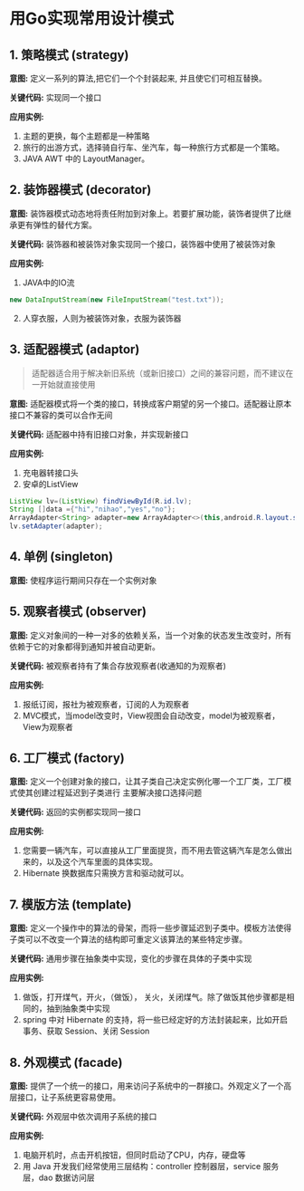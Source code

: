 # 用Go实现常用设计模式

## 1. 策略模式 (strategy)

**意图:**
定义一系列的算法,把它们一个个封装起来, 并且使它们可相互替换。

**关键代码:**
实现同一个接口

**应用实例:**
1. 主题的更换，每个主题都是一种策略
2. 旅行的出游方式，选择骑自行车、坐汽车，每一种旅行方式都是一个策略。 
3. JAVA AWT 中的 LayoutManager。


## 2. 装饰器模式 (decorator)

**意图:**
装饰器模式动态地将责任附加到对象上。若要扩展功能，装饰者提供了比继承更有弹性的替代方案。

**关键代码:**
装饰器和被装饰对象实现同一个接口，装饰器中使用了被装饰对象

**应用实例:**
1. JAVA中的IO流 
```java
new DataInputStream(new FileInputStream("test.txt"));
```
2. 人穿衣服，人则为被装饰对象，衣服为装饰器

## 3. 适配器模式 (adaptor)
> 适配器适合用于解决新旧系统（或新旧接口）之间的兼容问题，而不建议在一开始就直接使用

**意图:**
适配器模式将一个类的接口，转换成客户期望的另一个接口。适配器让原本接口不兼容的类可以合作无间

**关键代码:**
适配器中持有旧接口对象，并实现新接口

**应用实例:**
1. 充电器转接口头
2. 安卓的ListView
```java
ListView lv=(ListView) findViewById(R.id.lv);
String []data ={"hi","nihao","yes","no"};
ArrayAdapter<String> adapter=new ArrayAdapter<>(this,android.R.layout.simple_list_item_1,data);
lv.setAdapter(adapter);
```

## 4. 单例 (singleton)
**意图:**
使程序运行期间只存在一个实例对象

## 5. 观察者模式 (observer)
**意图:**
定义对象间的一种一对多的依赖关系，当一个对象的状态发生改变时，所有依赖于它的对象都得到通知并被自动更新。

**关键代码:**
被观察者持有了集合存放观察者(收通知的为观察者)

**应用实例:**
1. 报纸订阅，报社为被观察者，订阅的人为观察者
2. MVC模式，当model改变时，View视图会自动改变，model为被观察者，View为观察者


## 6. 工厂模式 (factory)

**意图:**
定义一个创建对象的接口，让其子类自己决定实例化哪一个工厂类，工厂模式使其创建过程延迟到子类进行
主要解决接口选择问题

**关键代码:**
返回的实例都实现同一接口

**应用实例:**
1. 您需要一辆汽车，可以直接从工厂里面提货，而不用去管这辆汽车是怎么做出来的，以及这个汽车里面的具体实现。 
2. Hibernate 换数据库只需换方言和驱动就可以。


## 7. 模版方法 (template)

**意图:**
定义一个操作中的算法的骨架，而将一些步骤延迟到子类中。模板方法使得子类可以不改变一个算法的结构即可重定义该算法的某些特定步骤。

**关键代码:**
通用步骤在抽象类中实现，变化的步骤在具体的子类中实现

**应用实例:**
1. 做饭，打开煤气，开火，（做饭）， 关火，关闭煤气。除了做饭其他步骤都是相同的，抽到抽象类中实现
2. spring 中对 Hibernate 的支持，将一些已经定好的方法封装起来，比如开启事务、获取 Session、关闭 Session 

## 8. 外观模式 (facade)
**意图:**
提供了一个统一的接口，用来访问子系统中的一群接口。外观定义了一个高层接口，让子系统更容易使用。

**关键代码:**
外观层中依次调用子系统的接口

**应用实例:**
1. 电脑开机时，点击开机按钮，但同时启动了CPU，内存，硬盘等
2. 用 Java 开发我们经常使用三层结构：controller 控制器层，service 服务层，dao 数据访问层
